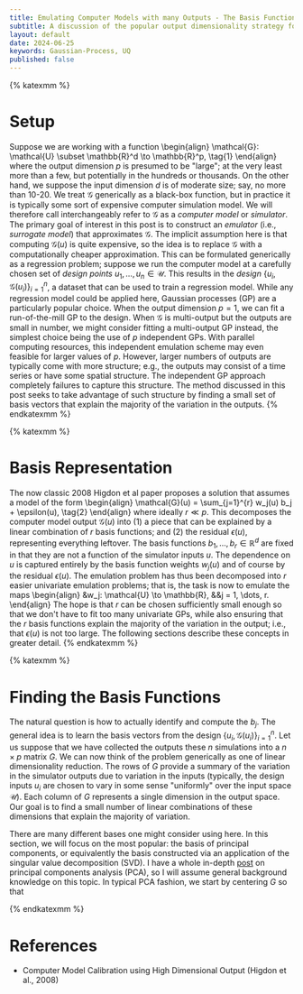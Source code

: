 ```yaml
---
title: Emulating Computer Models with many Outputs - The Basis Function Approach
subtitle: A discussion of the popular output dimensionality strategy for emulating multi-output functions.
layout: default
date: 2024-06-25
keywords: Gaussian-Process, UQ
published: false
---
```


{% katexmm %}
# Setup
Suppose we are working with a function
\begin{align}
\mathcal{G}: \mathcal{U} \subset \mathbb{R}^d \to \mathbb{R}^p, \tag{1}
\end{align}
where the output dimension $p$ is presumed to be "large"; at the very least
more than a few, but potentially in the hundreds or thousands. On the other
hand, we suppose the input dimension $d$ is of moderate size; say, no more than
10-20. We treat $\mathcal{G}$ generically as a black-box function, but in
practice it is typically some
sort of expensive computer simulation model. We will therefore call interchangeably
refer to $\mathcal{G}$ as a *computer model* or *simulator*. The primary goal of interest
in this post is to construct an *emulator* (i.e., *surrogate model*) that
approximates $\mathcal{G}$. The implicit assumption here is that computing $\mathcal{G}(u)$ is
quite expensive, so the idea is to replace $\mathcal{G}$ with a computationally cheaper
approximation. This can be formulated generically as a regression problem; suppose
we run the computer model at a carefully chosen set of *design points*
$u_1, \dots, u_n \in \mathcal{U}$. This results in the *design*
$\{u_i, \mathcal{G}(u_i)\}_{i=1}^{n}$, a dataset that can be used to train a regression
model. While any regression model could be applied here, Gaussian processes (GP)
are a particularly popular choice. When the output dimension $p=1$, we can
fit a run-of-the-mill GP to the design. When $\mathcal{G}$ is multi-output but the outputs
are small in number, we might consider fitting a multi-output GP instead, the
simplest choice being the use of $p$ independent GPs. With parallel computing
resources, this independent emulation scheme may even feasible for larger values
of $p$. However, larger numbers of outputs are typically come with more
structure; e.g., the outputs may consist of a time series or have some spatial
structure. The independent GP approach completely failures to capture this
structure. The method discussed in this post seeks to take advantage of such
structure by finding a small set of basis vectors that explain the majority of
the variation in the outputs.
{% endkatexmm %}

{% katexmm %}
# Basis Representation
The now classic 2008 Higdon et al paper proposes a solution that assumes a model
of the form
\begin{align}
\mathcal{G}(u) = \sum_{j=1}^{r} w_j(u) b_j + \epsilon(u), \tag{2}
\end{align}
where ideally $r \ll p$. This decomposes the computer model output $\mathcal{G}(u)$ into
(1) a piece that can be explained by a linear combination of $r$ basis functions;
and (2) the residual $\epsilon(u)$, representing everything leftover. The basis
functions $b_1, \dots, b_r \in \mathbb{R}^d$ are fixed in that they are not a
function of the simulator inputs $u$. The dependence on $u$ is captured entirely
by the basis function weights $w_j(u)$ and of course by the residual $\epsilon(u)$.
The emulation problem has thus been decomposed into $r$ easier univariate
emulation problems; that is, the task is now to emulate the maps
\begin{align}
&w_j: \mathcal{U} \to \mathbb{R}, &&j = 1, \dots, r.
\end{align}
The hope is that $r$ can be chosen sufficiently small enough so that we don't
have to fit too many univariate GPs, while also ensuring that the $r$ basis
functions explain the majority of the variation in the output; i.e., that
$\epsilon(u)$ is not too large. The following sections describe these concepts
in greater detail.
{% endkatexmm %}

{% katexmm %}
# Finding the Basis Functions
The natural question is how to actually identify and compute the $b_j$. The
general idea is to learn the basis vectors from the design
$\{u_i, \mathcal{G}(u_i)\}_{i=1}^{n}$.
Let us suppose that we have collected the outputs these $n$ simulations into a
$n \times p$ matrix $G$. We can now think of the problem generically as one
of linear dimensionality reduction. The rows of $G$ provide a summary of the
variation in the simulator outputs due to variation in the inputs (typically,
the design inputs $u_i$ are chosen to vary in some sense "uniformly" over the
input space $\mathcal{U}$). Each column of $G$ represents a single dimension
in the output space. Our goal is to find a small number of
linear combinations of these dimensions that explain the majority of variation.

There are many different bases one might consider using here. In this section,
we will focus on the most popular: the basis of principal components,
or equivalently the basis constructed via an application of the singular
value decomposition (SVD). I have a whole in-depth
[post](https://arob5.github.io/blog/2023/12/15/PCA/) on principal components
analysis (PCA), so I will assume general background knowledge on this topic.
In typical PCA fashion, we start by centering $G$ so that

{% endkatexmm %}


# References
- Computer Model Calibration using High Dimensional Output (Higdon et al., 2008)
